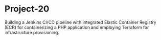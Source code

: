 # Project-20
Building a Jenkins CI/CD pipeline with integrated Elastic Container Registry (ECR) for containerizing a PHP application and employing Terraform for infrastructure provisioning.
